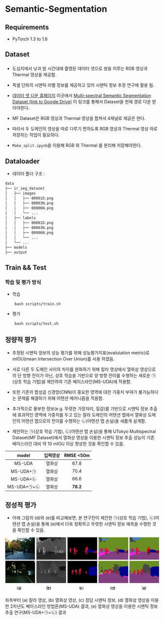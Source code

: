 # Semantic-Segmentation

## Requirements

- PyTorch 1.3 to 1.6

## Dataset

### <MF Dataset>
- 도심지에서 낮과 밤 시간대에 촬영된 데이터 셋으로 쌍을 이루는 RGB 영상과 Thermal 영상을 제공함.
- 픽셀 단위의 시맨틱 라벨 정보를 제공하고 있어 시맨틱 정보 추정 연구에 활용 됨.

- [데이터 셋 다운 홈페이지](https://www.mi.t.u-tokyo.ac.jp/static/projects/mil_multispectral/) 이곳에서 [Multi-spectral Semantic Segmentation Dataset (link to Google Drive)](https://drive.google.com/drive/folders/1YtEMiUC8sC0iL9rONNv96n5jWuIsWrVY) 이 링크를 통해서 Dataset을  현재 경로 다운 받아야한다.

- MF Dataset은 RGB 영상과 Thermal 영상을 합쳐서 4채널로 제공은 한다.
- 따라서 두 도메인의 영상을 따로 다루기 편하도록 RGB 영상과 Thermal 영상 따로 저장하는 작업이 필요하다.
- ```Make_split.ipynb```을 이용해 RGB 와 Thermal 를 분리해 저장해야한다. 

## Dataloader


- 데이터 폴더 구조 :
```
data
├── ir_seg_dataset
│   ├── images
│   │   ├── 00001D.png
│   │   ├── 00003N.png
│   │   ├── 00006N.png
│   │   └── ...
│   ├── labels
│   │   ├── 00001D.png
│   │   ├── 00003N.png
│   │   ├── 00006N.png
│   │   └── ...
│   └── ...
├── models
├── output

```

## Train && Test 

### 학습 및 평가 방식 
- 학습
   ```
    bash scripts/train.sh
   ``` 
- 평가
   ```
    bash scripts/test.sh
   ``` 

## 정량적 평가
   
  - 추정된 시맨틱 정보의 성능 평가를 위해 성능평가지표(evalutation metric)로 mIOU(mean Intersection Over Union)를 사용 하였음.
  
  - 서로 다른 두 도메인 사이의 차이를 완화하기 위해 칼라 영상에서 열화상 영상으로의 단 방향 전이가 아닌, 상호 학습을 기반으로 양 방향 전이를 수행하는 새로운 ㉠(상호 학습 기법)을 제안하여 기존 베이스라인(MS-UDA)에 적용함.
  - 또한 기존의 합성곱 신경망(CNN)이 중요한 영역에 대한 가중치 부여가 불가능하다는 문제를 해결하기 위해 어텐션 메커니즘을 적용함.
  - 추가적으로 풍부한 정보(e.g. 뚜렷한 가장자리, 질감)를 기반으로 시맨틱 정보 추출에 효과적인 영역에 가중치를 두고 있는 칼라 도메인의 어텐션 맵에서 열화상 도메인의 어텐션 맵으로의 전이를 수행하는 ㉡(어텐션 맵 손실)을 새롭게 설계함.
   
  - 제안하는 ㉠(상호 학습 기법), ㉡(어텐션 맵 손실)을 통해 UTokyo Multispectral Dataset(MF Dataset)에서 열화상 영상을 이용한 시맨틱 정보 추출 성능이 기존 베이스라인 대비 약 10 mIOU 이상 향상한 것을 확인할 수 있음.
  
| model |  입력영상| RMSE <50m |
|:-----: | :-----:|:-----: |
| MS-UDA |   열화상  |  67.8 |
| MS-UDA+㉠ |   열화상 |  70.4 |
| MS-UDA+㉡ |  열화상 |  66.6 |
| MS-UDA+㉠+㉡ |  열화상 |  **78.2** |
   
   
## 정성적 평가
- 아래 그림의 (d)와 (e)를 비교해보면, 본 연구진이 제안한 ㉠(상호 학습 기법), ㉡(어텐션 맵 손실)을 통해 (e)에서 더욱 정확하고 뚜렷한 시맨틱 정보 예측을 수행한 것을 확인할 수 있음.

![result](images/result.png)

좌측부터 (a) 칼라 영상,  (b) 열화상 영상,  (c) 정답 시맨틱 정보,  (d) 열화상 영상을 이용한 2차년도 베이스라인 방법론(MS-UDA) 결과,  (e) 열화상 영상을 이용한 시맨틱 정보 추출 연구(MS-UDA+㉠+㉡) 결과

